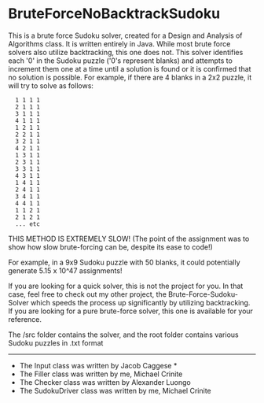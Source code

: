 # BruteForceNoBacktrackSudoku

This is a brute force Sudoku solver, created for a Design and Analysis of Algorithms class. It is written entirely in Java.
While most brute force solvers also utilize backtracking, this one does not.
This solver identifies each '0' in the Sudoku puzzle ('0's represent blanks) and attempts to increment them one at a time
until a solution is found or it is confirmed that no solution is possible.
For example, if there are 4 blanks in a 2x2 puzzle, it will try to solve as follows:
```
  1 1 1 1
  2 1 1 1
  3 1 1 1
  4 1 1 1
  1 2 1 1
  2 2 1 1
  3 2 1 1
  4 2 1 1
  1 3 1 1
  2 3 1 1
  3 3 1 1
  4 3 1 1
  1 4 1 1
  2 4 1 1
  3 4 1 1
  4 4 1 1
  1 1 2 1
  2 1 2 1
  ... etc
```
THIS METHOD IS EXTREMELY SLOW! (The point of the assignment was to show how slow brute-forcing can be, despite its ease to code!)

For example, in a 9x9 Sudoku puzzle with 50 blanks, it could potentially generate 5.15 x 10^47 assignments!

If you are looking for a quick solver, this is not the project for you. In that case, feel free to check out 
my other project, the Brute-Force-Sudoku-Solver which speeds the process up significantly by utilizing backtracking.
If you are looking for a pure brute-force solver, this one is available for your reference. 

The /src folder contains the solver, and the root folder contains various Sudoku puzzles in .txt format

-------------------------------------------------------------
- The Input class was written by Jacob Caggese              *
- The Filler class was written by me, Michael Crinite       
- The Checker class was written by Alexander Luongo         
- The SudokuDriver class was written by me, Michael Crinite 
